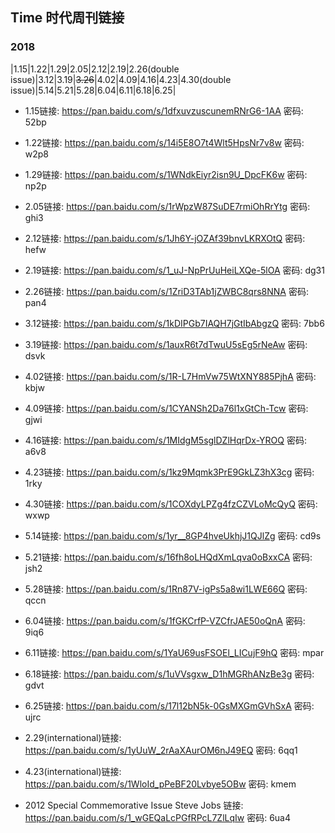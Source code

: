 ## Time 时代周刊链接

### 2018
|1.15|1.22|1.29|2.05|2.12|2.19|2.26(double issue)|3.12|3.19|~~3.26~~|4.02|4.09|4.16|4.23|4.30(double issue)|5.14|5.21|5.28|6.04|6.11|6.18|6.25|

- 1.15链接: https://pan.baidu.com/s/1dfxuvzuscunemRNrG6-1AA 密码: 52bp
- 1.22链接: https://pan.baidu.com/s/14i5E8O7t4Wlt5HpsNr7v8w 密码: w2p8
- 1.29链接: https://pan.baidu.com/s/1WNdkEiyr2isn9U_DpcFK6w 密码: np2p
- 2.05链接: https://pan.baidu.com/s/1rWpzW87SuDE7rmiOhRrYtg 密码: ghi3
- 2.12链接: https://pan.baidu.com/s/1Jh6Y-jOZAf39bnvLKRXOtQ 密码: hefw
- 2.19链接: https://pan.baidu.com/s/1_uJ-NpPrUuHeiLXQe-5lOA 密码: dg31
- 2.26链接: https://pan.baidu.com/s/1ZriD3TAb1jZWBC8qrs8NNA 密码: pan4
- 3.12链接: https://pan.baidu.com/s/1kDIPGb7IAQH7jGtIbAbgzQ 密码: 7bb6
- 3.19链接: https://pan.baidu.com/s/1auxR6t7dTwuU5sEg5rNeAw 密码: dsvk
- 4.02链接: https://pan.baidu.com/s/1R-L7HmVw75WtXNY885PjhA 密码: kbjw
- 4.09链接: https://pan.baidu.com/s/1CYANSh2Da76l1xGtCh-Tcw 密码: gjwi
- 4.16链接: https://pan.baidu.com/s/1MIdgM5sglDZlHqrDx-YROQ 密码: a6v8
- 4.23链接: https://pan.baidu.com/s/1kz9Mqmk3PrE9GkLZ3hX3cg 密码: 1rky
- 4.30链接: https://pan.baidu.com/s/1COXdyLPZg4fzCZVLoMcQyQ 密码: wxwp
- 5.14链接: https://pan.baidu.com/s/1yr__8GP4hveUkhjJ1QJlZg 密码: cd9s
- 5.21链接: https://pan.baidu.com/s/16fh8oLHQdXmLqva0oBxxCA 密码: jsh2
- 5.28链接: https://pan.baidu.com/s/1Rn87V-igPs5a8wi1LWE66Q 密码: qccn
- 6.04链接: https://pan.baidu.com/s/1fGKCrfP-VZCfrJAE50oQnA 密码: 9iq6
- 6.11链接: https://pan.baidu.com/s/1YaU69usFSOEl_LICujF9hQ 密码: mpar
- 6.18链接: https://pan.baidu.com/s/1uVVsgxw_D1hMGRhANzBe3g 密码: gdvt
- 6.25链接: https://pan.baidu.com/s/17l12bN5k-0GsMXGmGVhSxA 密码: ujrc

- 2.29(international)链接: https://pan.baidu.com/s/1yUuW_2rAaXAurOM6nJ49EQ 密码: 6qq1
- 4.23(international)链接: https://pan.baidu.com/s/1WloId_pPeBF20Lvbye5OBw 密码: kmem

- 2012 Special Commemorative Issue Steve Jobs 链接: https://pan.baidu.com/s/1_wGEQaLcPGfRPcL7ZlLqIw 密码: 6ua4
